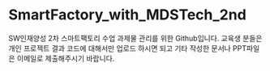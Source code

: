 # SmartFactory_with_MDSTech_2nd

SW인재양성 2차 스마트팩토리 수업 과제물 관리를 위한 Github입니다.
교육생 분들은 개인 프로젝트 결과 코드에 대해서만 업로드 하시면 되고
기타 작성한 문서나 PPT파일은 이메일로 제출해주시기 바랍니다.
